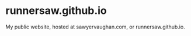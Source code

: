 runnersaw.github.io
===================

My public website, hosted at sawyervaughan.com, or runnersaw.github.io. 

